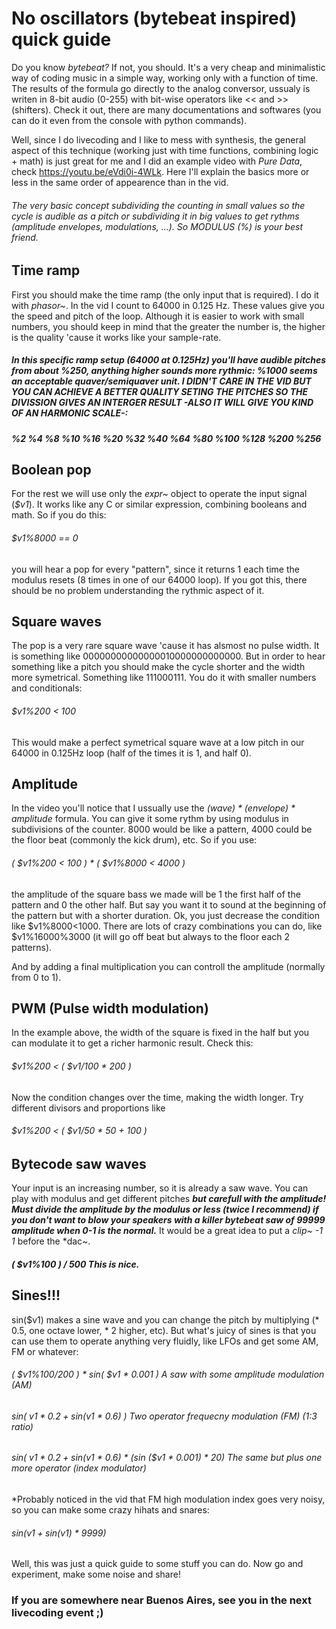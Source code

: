 # No oscillators (bytebeat inspired) quick guide

Do you know *bytebeat?* If not, you should. It's a very cheap and minimalistic way of coding music in a simple way, working only with a function of time. The results of the formula go directly to the analog conversor, ussualy is writen in 8-bit audio (0-255) with bit-wise operators like << and >> (shifters). Check it out, there are many documentations and softwares (you can do it even from the console with python commands).

Well, since I do livecoding and I like to mess with synthesis, the general aspect of this technique (working just with time functions, combining logic + math) is just great for me and I did an example video with *Pure Data*, check https://youtu.be/eVdi0i-4WLk.  Here I'll explain the basics more or less in the same order of appearence than in the vid.

###### The very basic concept subdividing the counting in small values so the cycle is audible as a pitch or subdividing it in big values to get rythms (amplitude envelopes, modulations, ...). So MODULUS (%) is your best friend.

## Time ramp

First you should make the time ramp (the only input that is required). I do it with *phasor~*. In the vid I count to 64000 in 0.125 Hz. These values give you the speed and pitch of the loop. Although it is easier to work with small numbers, you should keep in mind that the greater the number is, the higher is the quality 'cause it works like your sample-rate.

##### In this specific ramp setup (64000 at 0.125Hz) you'll have *audible pitches from about %250, anything higher sounds more rythmic: %1000 seems an acceptable quaver/semiquaver unit*. I DIDN'T CARE IN THE VID BUT YOU CAN ACHIEVE A BETTER QUALITY SETING THE PITCHES SO THE DIVISSION GIVES AN INTERGER RESULT -ALSO IT WILL GIVE YOU KIND OF AN HARMONIC SCALE-: 

##### %2 %4 %8 %10 %16 %20 %32 %40 %64 %80 %100 %128 %200 %256

## Boolean pop

For the rest we will use only the *expr~* object to operate the input signal (*$v1*). It works like any C or similar expression, combining booleans and math. So if you do this:

###### $v1%8000 == 0

you will hear a pop for every "pattern", since it returns 1 each time the modulus resets (8 times in one of our 64000 loop). If you got this, there should be no problem understanding the rythmic aspect of it.

## Square waves

The pop is a very rare square wave 'cause it has alsmost no pulse width. It is something like 00000000000000010000000000000. But in order to hear something like a pitch you should make the cycle shorter and the width more symetrical. Something like 111000111. You do it with smaller numbers and conditionals:

###### $v1%200 < 100

This would make a perfect symetrical square wave at a low pitch in our 64000 in 0.125Hz loop (half of the times it is 1, and half 0). 

## Amplitude

In the video you'll notice that I ussually use the *(wave) * (envelope) * amplitude* formula.  You can give it some rythm by using modulus in subdivisions of the counter. 8000 would be like a pattern, 4000 could be the floor beat (commonly the kick drum), etc. So if you use:

###### ( $v1%200 < 100 ) * ( $v1%8000 < 4000 )

the amplitude of the square bass we made will be 1 the first half of the pattern and 0 the other half. But say you want it to sound at the beginning of the pattern but with a shorter duration. Ok, you just decrease the condition like $v1%8000<1000. There are lots of crazy combinations you can do, like $v1%16000%3000 (it will go off beat but always to the floor each 2 patterns).

And by adding a final multiplication you can controll the amplitude (normally from 0 to 1).

## PWM (Pulse width modulation)

In the example above, the width of the square is fixed in the half but you can modulate it to get a richer harmonic result. Check this:

###### $v1%200 < ( $v1/100 * 200 )

Now the condition changes over the time, making the width longer.  Try different divisors and proportions like 

###### $v1%200 < ( $v1/50 * 50 + 100 )

## Bytecode saw waves

Your input is an increasing number, so it is already a saw wave. You can play with modulus and get different pitches ***but carefull with the amplitude! Must divide the amplitude by the modulus or less (twice I recommend) if you don't want to blow your speakers with a  killer bytebeat saw of 99999 amplitude when 0-1 is the normal.*** It would be a great idea to put a *clip~ -1 1* before the *dac~.

##### ( $v1%100 ) / 500   This is nice.

## Sines!!!

sin($v1) makes a sine wave and you can change the pitch by multiplying (* 0.5, one octave lower, * 2 higher, etc). But what's juicy of sines is that you can use them to operate anything very fluidly, like LFOs and get some AM, FM or whatever:

###### ( $v1%100/200 ) * sin( $v1 * 0.001 )                           A saw with some amplitude modulation (AM)

###### sin( $v1 * 0.2 + sin ($v1 * 0.6) )                             Two operator frequecny modulation (FM) (1:3 ratio)

###### sin( $v1 * 0.2 + sin ($v1 * 0.6) * (sin ($v1 * 0.001) * 20)   The same but plus one more operator (index modulator)

*Probably noticed in the vid that FM high modulation index goes very noisy, so you can make some crazy hihats and snares:

###### sin($v1+sin($v1) * 9999)

Well, this was just a quick guide to some stuff you can do. Now go and experiment, make some noise and share!


### If you are somewhere near Buenos Aires, see you in the next livecoding event ;)
